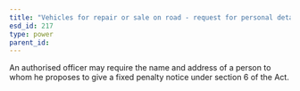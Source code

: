 ```yaml
---
title: "Vehicles for repair or sale on road - request for personal details"
esd_id: 217
type: power
parent_id:  
---
```


An authorised officer may require the name and address of a person to whom he proposes to give a fixed penalty notice under section 6 of the Act.

